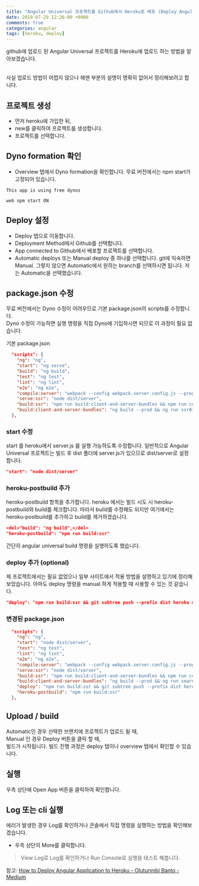 ```yaml
---
title: "Angular Universal 프로젝트를 Github에서 Heroku로 배포 (Deploy Angular Universal Project from GitHub to Heroku)"
date: 2019-07-29 12:26:00 +0900
comments: true
categories: angular
tags: [heroku, deploy]
---
```




 
 github에 업로드 된 Angular Universal 프로젝트를 Heroku에 업로드 하는 방법을 알아보겠습니다.<br><br>

사실 업로드 방법이 어렵지 않으나 헤맨 부분의 설명이 명확히 없어서 정리해보려고 합니다.


## 프로젝트 생성

- 먼저 heroku에 가입한 뒤,
- new를 클릭하여 프로젝트를 생성합니다.
- 프로젝트를 선택합니다.



## Dyno formation 확인
 
- Overview 탭에서 Dyno formation을 확인합니다. 무료 버전에서는 npm start가 고정되어 있습니다.


```
This app is using free dynos

web npm start ON
```




## Deploy 설정

- Deploy 탭으로 이동합니다.
- Deployment Method에서 Github를 선택합니다.
- App connected to Github에서 배포할 프로젝트를 선택합니다.
- Automatic deploys 또는 Manual deploy 중 하나를 선택합니다. git에 익숙하면 Manual. 그렇지 않으면 Automatic에서 원하는 branch를 선택하시면 됩니다. 저는 Automatic을 선택했습니다.






## package.json 수정


무료 버전에서는 Dyno 수정이 어려우므로 기본 package.json의 scripts를 수정합니다.<br>
Dyno 수정이 가능하면 실행 명령을 직접 Dyno에 기입하시면 되므로 이 과정이 필요 없습니다.

기본 package.json
```json
  "scripts": {
    "ng": "ng",
    "start": "ng serve",
    "build": "ng build",
    "test": "ng test",
    "lint": "ng lint",
    "e2e": "ng e2e",
    "compile:server": "webpack --config webpack.server.config.js --progress --colors",
    "serve:ssr": "node dist/server",
    "build:ssr": "npm run build:client-and-server-bundles && npm run compile:server",
    "build:client-and-server-bundles": "ng build --prod && ng run ssr01:server:production --bundleDependencies all"
  },
```

### start 수정
start 를 heroku에서 server.js 를 실행 가능하도록 수정합니다. 일반적으로 Angular Universal 프로젝트는 빌드 후 dist 폴더에 server.js가 있으므로 dist/server로 설정합니다.

```json
"start": "node dist/server"
```


### heroku-postbuild 추가
heroku-postbuild 항목을 추가합니다. heroku 에서는 빌드 시도 시 heroku-postbuild와 build를 체크합니다. 따라서 build를 수정해도 되지만 여기에서는 heroku-postbuild를 추가하고 build를 제거하겠습니다.

```json
<del>"build": "ng build",</del>
"heroku-postbuild": "npm run build:ssr"
```

간단히 angular universal build 명령을 실행하도록 했습니다.


### deploy 추가 (optional)

제 프로젝트에서는 필요 없었으나 일부 사이트에서 적용 방법을 설명하고 있기에 정리해 보았습니다. 아마도 deploy 명령을 manual 하게 적용할 때 사용할 수 있는 것 같습니다. 


```json
"deploy": "npm run build:ssr && git subtree push --prefix dist heroku master",
```


### 변경된 package.json
```json
  "scripts": {
    "ng": "ng",
    "start": "node dist/server",
    "test": "ng test",
    "lint": "ng lint",
    "e2e": "ng e2e",
    "compile:server": "webpack --config webpack.server.config.js --progress --colors",
    "serve:ssr": "node dist/server",
    "build:ssr": "npm run build:client-and-server-bundles && npm run compile:server",
    "build:client-and-server-bundles": "ng build --prod && ng run searchword:server:production --bundleDependencies all",
    "deploy": "npm run build:ssr && git subtree push --prefix dist heroku master",
    "heroku-postbuild": "npm run build:ssr"
  },
```

## Upload / build

Automatic인 경우 선택한 브랜치에 프로젝트가 업로드 될 때, <br/>
Manual 인 경우 Deploy 버튼을 클릭 할 때, <br/>
빌드가 시작됩니다. 빌드 진행 과정은 deploy 탭이나 overview 탭에서 확인할 수 있습니다.


## 실행

우측 상단에 Open App 버튼을 클릭하여 확인합니다.


## Log 또는 cli 실행

에러가 발생한 경우 Log를 확인하거나 콘솔에서 직접 명령을 실행하는 방법을 확인해보겠습니다.
- 우측 상단의 More를 클릭합니다.
> View Log로 Log를 확인하거나
> Run Console로 실행을 테스트 해봅니다.





참고:
[How to Deploy Angular Application to Heroku - Olutunmbi Banto - Medium](https://medium.com/@hellotunmbi/how-to-deploy-angular-application-to-heroku-1d56e09c5147)